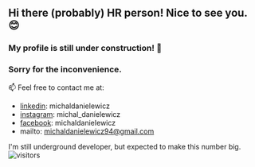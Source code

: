 ## Hi there (probably) HR person!  Nice to see you. 😊 
### My profile is still under construction! 🔧
### Sorry for the inconvenience.

📫 Feel free to contact me at: 

- <a href="https://www.linkedin.com/in/michaldanielewicz/">linkedin</a>: michaldanielewicz
- <a href="https://www.instagram.com/michal_danielewicz/">instagram</a>: michal_danielewicz
- <a href="https://www.facebook.com/michaldanieIewicz/">facebook</a>: michaldanieIewicz
- mailto: michaldanielewicz94@gmail.com

I'm still underground developer, but expected to make this number big.
![visitors](https://visitor-badge.glitch.me/badge?page_id=michaldanielewicz.visitor-badge)

